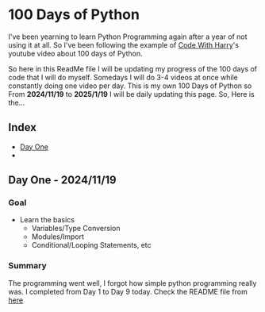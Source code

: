 # 100 Days of Python

I've been yearning to learn Python Programming again after a year of not using it at all. So I've been following the example of [Code With Harry](https://www.youtube.com/watch?v=7wnove7K-ZQ&list=PLu0W_9lII9agwh1XjRt242xIpHhPT2llg)'s youtube video about 100 days of Python.

So here in this ReadMe file I will be updating my progress of the 100 days of code that I will do myself. Somedays I will do 3-4 videos at once  while constantly doing one video per day. This is my own 100 Days of Python so From **2024/11/19** to **2025/1/19** I will be daily updating this page. So, Here is the...

## Index
- [Day One](https://github.com/boyScavedo/Python/tree/main/Day%20One)
- 
## Day One - 2024/11/19
### Goal
- Learn the basics
    - Variables/Type Conversion
    - Modules/Import
    - Conditional/Looping Statements, etc
### Summary
The programming went well, I forgot how simple python programming really was. I completed from Day 1 to Day 9 today. Check the README file from [here](https://github.com/boyScavedo/Python/tree/main/Day%20One)
